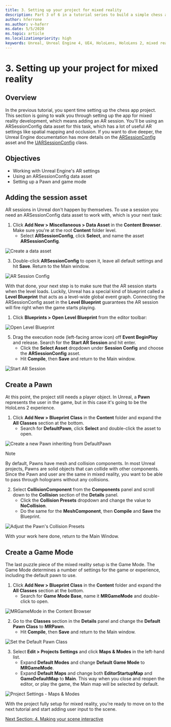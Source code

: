 ```yaml
---
title: 3. Setting up your project for mixed reality
description: Part 3 of 6 in a tutorial series to build a simple chess app using Unreal Engine 4 and the Mixed Reality Toolkit UX Tools plugin
author: hferrone
ms.author: v-haferr
ms.date: 5/5/2020
ms.topic: article
ms.localizationpriority: high
keywords: Unreal, Unreal Engine 4, UE4, HoloLens, HoloLens 2, mixed reality, tutorial, getting started, mrtk, uxt, UX Tools, documentation
---
```


# 3. Setting up your project for mixed reality

## Overview

In the previous tutorial, you spent time setting up the chess app project. This section is going to walk you through setting up the app for mixed reality development, which means adding an AR session. You'll be using an ARSessionConfig data asset for this task, which has a lot of useful AR settings like spatial mapping and occlusion. If you want to dive deeper, the Unreal Engine documentation has more details on the [ARSessionConfig](https://docs.unrealengine.com/en-US/PythonAPI/class/ARSessionConfig.html) asset and the [UARSessionConfig](https://docs.unrealengine.com/en-US/API/Runtime/AugmentedReality/UARSessionConfig/index.html) class.

## Objectives
* Working with Unreal Engine's AR settings 
* Using an ARSessionConfig data asset
* Setting up a Pawn and game mode

## Adding the session asset
AR sessions in Unreal don't happen by themselves. To use a session you need an ARSessionConfig data asset to work with, which is your next task:

1. Click **Add New > Miscellaneous > Data Asset** in the **Content Browser**. Make sure you're at the root **Content** folder level. 
    * Select **ARSessionConfig**, click **Select**, and name the asset **ARSessionConfig**.

![Create a data asset](images/unreal-uxt/3-createasset.PNG)

3. Double-click **ARSessionConfig** to open it, leave all default settings and hit **Save**. Return to the Main window. 

![AR Session Config](images/unreal-uxt/3-arsessionconfig.PNG)

With that done, your next step is to make sure that the AR session starts when the level loads. Luckily, Unreal has a special kind of blueprint called a **Level Blueprint** that acts as a level-wide global event graph. Connecting the ARSessionConfig asset in the **Level Blueprint** guarantees the AR session will fire right when the game starts playing.

1. Click **Blueprints > Open Level Blueprint** from the editor toolbar: 

![Open Level Blueprint](images/unreal-uxt/3-level-blueprint.PNG)

5. Drag the execution node (left-facing arrow icon) off **Event BeginPlay** and release. Search for the **Start AR Session** and hit enter.  
    * Click the **Select Asset** dropdown under **Session Config** and choose the **ARSessionConfig** asset. 
    * Hit **Compile**, then **Save** and return to the Main window.

![Start AR Session](images/unreal-uxt/3-start-ar-session.PNG)

## Create a Pawn
At this point, the project still needs a player object. In Unreal, a **Pawn** represents the user in the game, but in this case it's going to be the HoloLens 2 experience.

1. Click **Add New > Blueprint Class** in the **Content** folder and expand the **All Classes** section at the bottom. 
    * Search for **DefaultPawn**, click **Select** and double-click the asset to open. 

![Create a new Pawn inheriting from DefaultPawn](images/unreal-uxt/3-defaultpawn.PNG)

> [!NOTE]
> By default, Pawns have mesh and collision components. In most Unreal projects, Pawns are solid objects that can collide with other components. Since the Pawn and user are the same in mixed reality, you want to be able to pass through holograms without any collisions. 

2. Select **CollisionComponent** from the **Components** panel and scroll down to the **Collision** section of the **Details** panel. 
    * Click the **Collision Presets** dropdown and change the value to **NoCollision**. 
    * Do the same for the **MeshComponent**, then **Compile** and **Save** the Blueprint. 

![Adjust the Pawn's Collision Presets](images/unreal-uxt/3-nocollision.PNG)

With your work here done, return to the Main Window.

## Create a Game Mode
The last puzzle piece of the mixed reality setup is the Game Mode. The Game Mode determines a number of settings for the game or experience, including the default pawn to use.

1.	Click **Add New > Blueprint Class** in the **Content** folder and expand the **All Classes** section at the bottom. 
    * Search for **Game Mode Base**, name it **MRGameMode** and double-click to open. 

![MRGameMode in the Content Browser](images/unreal-uxt/3-gamemode.PNG)

2.	Go to the **Classes** section in the **Details** panel and change the **Default Pawn Class** to **MRPawn**. 
    * Hit **Compile**, then **Save** and return to the Main window. 

![Set the Default Pawn Class](images/unreal-uxt/3-setpawn.PNG)

3.	Select **Edit > Projects Settings** and click **Maps & Modes** in the left-hand list. 
    * Expand **Default Modes** and change **Default Game Mode** to **MRGameMode**. 
    * Expand **Default Maps** and change both **EditorStartupMap** and **GameDefaultMap** to **Main**. This way when you close and reopen the editor, or play the game, the Main map will be selected by default.

![Project Settings - Maps & Modes](images/unreal-uxt/3-mapsandmodes.PNG)

With the project fully setup for mixed reality, you're ready to move on to the next tutorial and start adding user input to the scene. 

[Next Section: 4. Making your scene interactive](unreal-uxt-ch4.md)